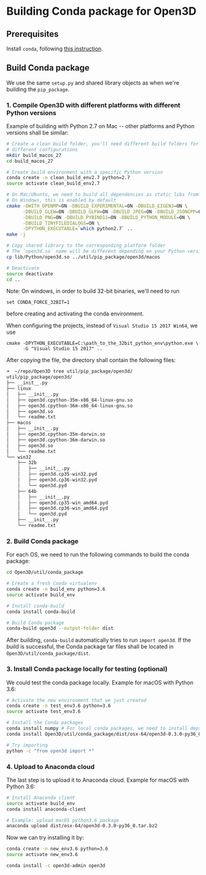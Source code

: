 # Building Conda package for Open3D

## Prerequisites

Install `conda`, following
[this instruction](https://conda.io/docs/user-guide/install/index.html).

## Build Conda package

We use the same `setup.py` and shared library objects as when we're building
the `pip_package`.

### 1. Compile Open3D with different platforms with different Python versions

Example of building with Python 2.7 on Mac -- other platforms and Python
versions shall be similar:

```bash
# Create a clean build folder, you'll need different build folders for
# different configurations
mkdir build_macos_27
cd build_macos_27

# Create build environment with a specific Python version
conda create -n clean_build_env2.7 python=2.7
source activate clean_build_env2.7

# On Mac/Ubuntu, we need to build all dependencies as static libs from source
# On Windows, this is enabled by default
cmake -DWITH_OPENMP=ON -DBUILD_EXPERIMENTAL=ON -DBUILD_EIGEN3=ON \
      -DBUILD_GLEW=ON -DBUILD_GLFW=ON -DBUILD_JPEG=ON -DBUILD_JSONCPP=ON \
      -DBUILD_PNG=ON -DBUILD_PYBIND11=ON -DBUILD_PYTHON_MODULE=ON \
      -DBUILD_TINYFILEDIALOGS=ON \
      -DPYTHON_EXECUTABLE=`which python2.7` ..
make -j

# Copy shared library to the corresponding platform folder
# The `open3d.so` name will be different depending on your Python version
cp lib/Python/open3d.so ../util/pip_package/open3d/macos

# Deactivate
source deactivate
cd ..
```

Note: On windows, in order to build 32-bit binaries, we'll need to run

```
set CONDA_FORCE_32BIT=1
```
before creating and activating the conda environment.

When configuring the projects, instead of `Visual Studio 15 2017 Win64`, we
use

```
cmake -DPYTHON_EXECUTABLE=C:\path_to_the_32bit_python_env\python.exe \
      -G "Visual Studio 15 2017" ..
```

After copying the file, the directory shall contain the following files:

```bash
➜  ~/repo/Open3D tree util/pip_package/open3d/
util/pip_package/open3d/
├── __init__.py
├── linux
│   ├── __init__.py
│   ├── open3d.cpython-35m-x86_64-linux-gnu.so
│   ├── open3d.cpython-36m-x86_64-linux-gnu.so
│   ├── open3d.so
│   └── readme.txt
├── macos
│   ├── __init__.py
│   ├── open3d.cpython-35m-darwin.so
│   ├── open3d.cpython-36m-darwin.so
│   ├── open3d.so
│   └── readme.txt
└── win32
    ├── 32b
    │   ├── __init__.py
    │   ├── open3d.cp35-win32.pyd
    │   ├── open3d.cp36-win32.pyd
    │   └── open3d.pyd
    ├── 64b
    │   ├── __init__.py
    │   ├── open3d.cp35-win_amd64.pyd
    │   ├── open3d.cp36-win_amd64.pyd
    │   └── open3d.pyd
    ├── __init__.py
    └── readme.txt
```

### 2. Build Conda package

For each OS, we need to run the following commands to build the conda package:

```bash
cd Open3D/util/conda_package

# Create a fresh Conda virtualenv
conda create -n build_env python=3.6
source activate build_env

# Install conda-build
conda install conda-build

# Build Conda package
conda-build open3d --output-folder dist
```

After building, `conda-build` automatically tries to run `import open3d`. If the
build is successful, the Conda package tar files shall be located in
`Open3D/util/conda_package/dist`.

### 3. Install Conda package locally for testing (optional)

We could test the conda package locally. Example for macOS with Python 3.6:

```bash
# Activate the new environment that we just created
conda create -n test_env3.6 python=3.6
source activate test_env3.6

# Install the Conda packages
conda install numpy # For local conda packages, we need to install deps manually
conda install Open3D/util/conda_package/dist/osx-64/open3d-0.3.0-py36_0.tar.bz2

# Try importing
python -c "from open3d import *"
```

### 4. Upload to Anaconda cloud

The last step is to upload it to Anaconda cloud. Example for macOS with Python
3.6:

```bash
# Install Anaconda client
source activate build_env
conda install anaconda-client

# Example: upload macOS python3.6 package
anaconda upload dist/osx-64/open3d-0.3.0-py36_0.tar.bz2
```

Now we can try installing it by:

```bash
conda create -n new_env3.6 python=3.6
source activate new_env3.6

conda install -c open3d-admin open3d
```
